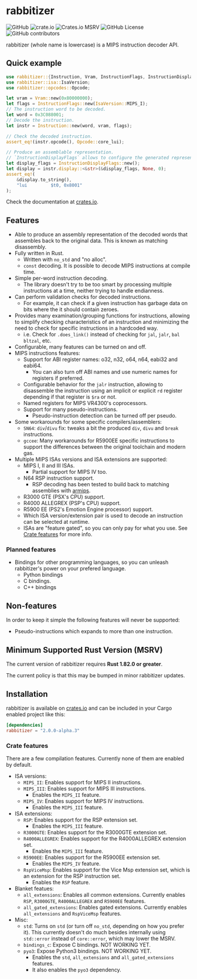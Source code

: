 # rabbitizer

![GitHub](https://img.shields.io/github/license/Decompollaborate/rabbitizer)
![crate.io](https://img.shields.io/crates/dv/rabbitizer)
![Crates.io MSRV](https://img.shields.io/crates/msrv/rabbitizer)
![GitHub License](https://img.shields.io/github/license/Decompollaborate/rabbitizer)
![GitHub contributors](https://img.shields.io/github/contributors/Decompollaborate/rabbitizer?logo=purple)

rabbitizer (whole name is lowercase) is a MIPS instruction decoder API.

## Quick example

```rust
use rabbitizer::{Instruction, Vram, InstructionFlags, InstructionDisplayFlags};
use rabbitizer::isa::IsaVersion;
use rabbitizer::opcodes::Opcode;

let vram = Vram::new(0x80000000);
let flags = InstructionFlags::new(IsaVersion::MIPS_I);
// The instruction word to be decoded.
let word = 0x3C088001;
// Decode the instruction.
let instr = Instruction::new(word, vram, flags);

// Check the decoded instruction.
assert_eq!(instr.opcode(), Opcode::core_lui);

// Produce an assemblable representation.
// `InstructionDisplayFlags` allows to configure the generated representation.
let display_flags = InstructionDisplayFlags::new();
let display = instr.display::<&str>(&display_flags, None, 0);
assert_eq!(
    &display.to_string(),
    "lui         $t0, 0x8001"
);
```

Check the documentation at [crates.io](https://crates.io/crates/rabbitizer).

## Features

- Able to produce an assembly representation of the decoded words that
  assembles back to the original data. This is known as matching disassembly.
- Fully written in Rust.
  - Written with `no_std` and "no alloc".
  - `const` decoding. It is possible to decode MIPS instructions at compile time.
- Simple per-word instruction decoding.
  - The library doesn't try to be too smart by processing multiple instructions
    at a time, neither trying to handle endianness.
- Can perform validation checks for decoded instructions.
  - For example, it can check if a given instruction has garbage data on bits
    where the it should contain zeroes.
- Provides many examination/grouping functions for instructions, allowing to
  simplify checking characteristics of an instruction and minimizing the need to
  check for specific instructions in a hardcoded way.
  - i.e. Check for `.does_link()` instead of checking for `jal`, `jalr`, `bal`
    `bltzal`, etc.
- Configurable, many features can be turned on and off.
- MIPS instructions features:
  - Support for ABI register names: o32, n32, o64, n64, eabi32 and eabi64.
    - You can also turn off ABI names and use numeric names for registers if
      preferred.
  - Configurable behavior for the `jalr` instruction, allowing to disassemble
    the instruction using an implicit or explicit `rd` register depending if
    that register is `$ra` or not.
  - Named registers for MIPS VR4300's coprocessors.
  - Support for many pseudo-instructions.
    - Pseudo-instruction detection can be turned off per pseudo.
- Some workarounds for some specific compilers/assemblers:
  - `SN64`: `div`/`divu` fix: tweaks a bit the produced `div`, `divu` and
    `break` instructions.
  - `gccee`: Many workarounds for R5900EE specific instructions to support the
    differences between the original toolchain and modern gas.
- Multiple MIPS ISAs versions and ISA extensions are supported:
  - MIPS I, II and III ISAs.
    - Partial support for MIPS IV too.
  - N64 RSP instruction support.
    - RSP decoding has been tested to build back to matching assemblies with [armips](https://github.com/Kingcom/armips/).
  - R3000 GTE (PSX's CPU) support.
  - R4000 ALLEGREX (PSP's CPU) support.
  - R5900 EE (PS2's Emotion Engine processor) support.
  - Which ISA version/extension pair is used to decode an instruction can be
    selected at runtime.
  - ISAs are "feature gated", so you can only pay for what you use. See
    [Crate features](#crate-features) for more info.

### Planned features

- Bindings for other programming languages, so you can unleash rabbitizer's
  power on your prefered language.
  - Python bindings
  - C bindings.
  - C++ bindings

## Non-features

In order to keep it simple the following features will never be supported:

- Pseudo-instructions which expands to more than one instruction.

## Minimum Supported Rust Version (MSRV)

The current version of rabbitizer requires **Rust 1.82.0 or greater**.

The current policy is that this may be bumped in minor rabbitizer updates.

## Installation

rabbitizer is available on [crates.io](https://crates.io/crates/rabbitizer) and
can be included in your Cargo enabled project like this:

```toml
[dependencies]
rabbitizer = "2.0.0-alpha.3"
```

### Crate features

There are a few compilation features. Currently none of them are enabled by
default.

- ISA versions:
  - `MIPS_II`: Enables support for MIPS II instructions.
  - `MIPS_III`: Enables support for MIPS III instructions.
    - Enables the `MIPS_II` feature.
  - `MIPS_IV`: Enables support for MIPS IV instructions.
    - Enables the `MIPS_III` feature.
- ISA extensions:
  - `RSP`: Enables support for the RSP extension set.
    - Enables the `MIPS_III` feature.
  - `R3000GTE`: Enables support for the R3000GTE extension set.
  - `R4000ALLEGREX`: Enables support for the R4000ALLEGREX extension set.
    - Enables the `MIPS_III` feature.
  - `R5900EE`: Enables support for the R5900EE extension set.
    - Enables the `MIPS_IV` feature.
  - `RspViceMsp`: Enables support for the Vice Msp extension set, which is an
    extension for the RSP instruction set.
    - Enables the `RSP` feature.
- Blanket featues:
  - `all_extensions`: Enables all common extensions. Currently enables `RSP`,
    `R3000GTE`, `R4000ALLEGREX` and `R5900EE` features.
  - `all_gated_extensions`: Enables gated extensions. Currently enables
    `all_extensions` and `RspViceMsp` features.
- Misc:
  - `std`: Turns on `std` (or turn off `no_std`, depending on how you prefer it).
    This currently doesn't do much besides internally using `std::error` instead
    of `core::error`, which may lower the MSRV.
  - `bindings_c`: Expose C bindings. NOT WORKING YET.
  - `pyo3`: Expose Python3 bindings. NOT WORKING YET.
    - Enables the `std`, `all_extensions` and `all_gated_extensions` features.
    - It also enables the `pyo3` dependency.
